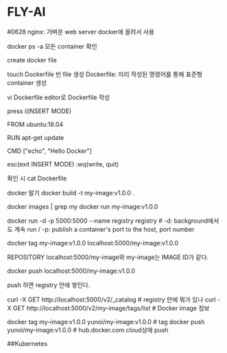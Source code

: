 # FLY-AI

#0628
nginx: 가벼운 web server
docker에 올려서 사용

docker ps -a 
모든 container 확인

create docker file

touch Dockerfile
빈 file 생성
Dockerfile: 미리 작성된 명령어를 통해 표준형 container 생성

vi Dockerfile 
editor로 Dockerfile 작성

press i(INSERT MODE)

FROM ubuntu:18.04

RUN apt-get update

CMD ["echo", "Hello Docker"]

esc(exit INSERT MODE)
:wq(write, quit)

확인 시
cat Dockerfile

docker 말기
docker build -t my-image:v1.0.0 .

docker images | grep my
docker run my-image:v1.0.0

docker run -d -p 5000:5000 --name registry registry    # -d: background에서도 계속 run / -p: publish a container's port to the host, port number

docker tag my-image:v1.0.0 localhost:5000/my-image:v1.0.0

REPOSITORY localhost:5000/my-image와 my-image는 IMAGE ID가 같다.

docker push localhost:5000/my-image:v1.0.0

push 하면 registry 안에 쌓인다.

curl -X GET http://localhost:5000/v2/_catalog  # registry 안에 뭐가 있나
curl -X GET http://localhost:5000/v2/my-image/tags/list  # Docker image 정보

docker tag my-image:v1.0.0 yunoi/my-image:v1.0.0  # tag
docker push yunoi/my-image:v1.0.0  # hub.docker.com cloud상에 push


##Kubernetes
